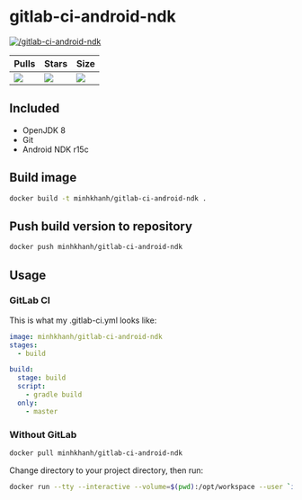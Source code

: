 # gitlab-ci-android-ndk
[![/gitlab-ci-android-ndk](http://dockeri.co/image/minhkhanh/gitlab-ci-android-ndk)](https://hub.docker.com/r/minhkhanh/gitlab-ci-android-ndk/)

| Pulls | Stars | Size |
| ----- | ----- | ---- |
| [![](https://img.shields.io/docker/pulls/minhkhanh/gitlab-ci-android-ndk.svg)](https://hub.docker.com/r/minhkhanh/gitlab-ci-android-ndk/) | [![](https://img.shields.io/docker/stars/minhkhanh/gitlab-ci-android-ndk.svg)](https://hub.docker.com/r/minhkhanh/gitlab-ci-android-ndk/) | [![](https://images.microbadger.com/badges/image/minhkhanh/gitlab-ci-android-ndk.svg)](https://microbadger.com/images/minhkhanh/gitlab-ci-android-ndk) |


## Included
* OpenJDK 8
* Git
* Android NDK r15c

## Build image

```bash
docker build -t minhkhanh/gitlab-ci-android-ndk .
```

## Push build version to repository

```bash
docker push minhkhanh/gitlab-ci-android-ndk
```

## Usage

### GitLab CI

This is what my .gitlab-ci.yml looks like:

```yaml
image: minhkhanh/gitlab-ci-android-ndk
stages:
  - build

build:
  stage: build
  script:
    - gradle build
  only:
    - master

```

### Without GitLab

```bash
docker pull minhkhanh/gitlab-ci-android-ndk
```

Change directory to your project directory, then run:

```bash
docker run --tty --interactive --volume=$(pwd):/opt/workspace --user `id -u` --workdir=/opt/workspace --rm minhkhanh/gitlab-ci-android-ndk /bin/sh -c "gradle build"
```